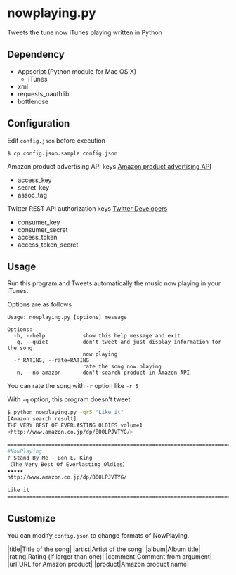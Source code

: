 # nowplaying.py
Tweets the tune now iTunes playing written in Python

## Dependency
- Appscript (Python module for Mac OS X)
  - iTunes
- xml
- requests\_oauthlib
- bottlenose

## Configuration
Edit `config.json` before execution
```bash-session
$ cp config.json.sample config.json
```

Amazon product advertising API keys
[Amazon product advertising API](https://affiliate.amazon.co.jp/gp/advertising/api/detail/main.html)
- access_key
- secret_key
- assoc_tag

Twitter REST API authorization keys
[Twitter Developers](https://dev.twitter.com/)
- consumer_key
- consumer_secret
- access_token
- access_token_secret

## Usage

Run this program and Tweets automatically the music now playing in your iTunes.

Options are as follows

```
Usage: nowplaying.py [options] message

Options:
  -h, --help            show this help message and exit
  -q, --quiet           don't tweet and just display information for the song
                        now playing
  -r RATING, --rate=RATING
                        rate the song now playing
  -n, --no-amazon       don't search product in Amazon API
```

You can rate the song with `-r` option like `-r 5`

With `-q` option, this program doesn't tweet

```bash
$ python nowplaying.py -qr5 "Like it"
[Amazon search result]
THE VERY BEST OF EVERLASTING OLDIES volume1
<http://www.amazon.co.jp/dp/B00LPJVTYG/>

========================================================================
#NowPlaying
♪ Stand By Me − Ben E. King
（The Very Best Of Everlasting Oldies）
★★★★★
http://www.amazon.co.jp/dp/B00LPJVTYG/

Like it
========================================================================
```

## Customize

You can modify `config.json` to change formats of NowPlaying.

|title|Title of the song|
|artist|Artist of the song|
|album|Album title|
|rating|Rating (if larger than one)|
|comment|Comment from argument|
|url|URL for Amazon product|
|product|Amazon product name|
